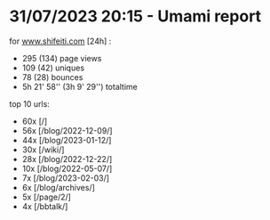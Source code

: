 # 31/07/2023 20:15 - Umami report
for www.shifeiti.com [24h] :

 - 295 (134) page views
 - 109 (42) uniques
 - 78 (28) bounces
 - 5h 21' 58'' (3h 9' 29'') totaltime


top 10 urls:
 - 60x [/]
 - 56x [/blog/2022-12-09/]
 - 44x [/blog/2023-01-12/]
 - 30x [/wiki/]
 - 28x [/blog/2022-12-22/]
 - 10x [/blog/2022-05-07/]
 - 7x [/blog/2023-02-03/]
 - 6x [/blog/archives/]
 - 5x [/page/2/]
 - 4x [/bbtalk/]



